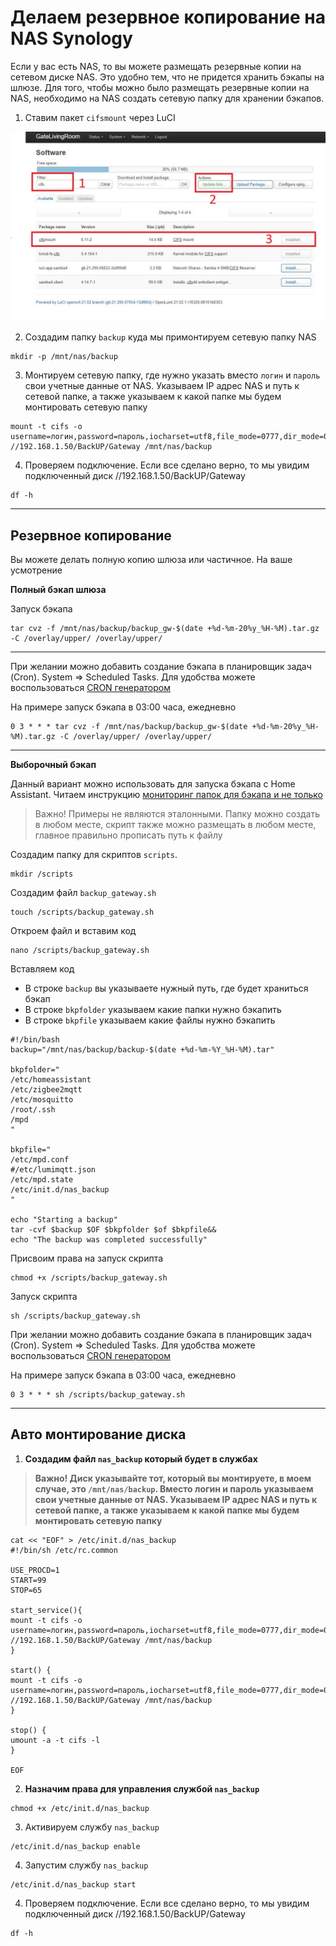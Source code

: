 # Делаем резервное копирование на NAS Synology

Если у вас есть NAS, то вы можете размещать резервные копии на сетевом диске NAS. Это удобно тем, что не придется хранить бэкапы на шлюзе. Для того, чтобы можно было размещать резервные копии на NAS, необходимо на NAS создать сетевую папку для хранении бэкапов.


1) Ставим пакет `cifsmount` через LuCI

![cifsmount](https://github.com/DivanX10/Openwrt-scripts-for-gateway-zhwg11lm/blob/main/image/install%20cifs.JPG)


2) Создадим папку `backup` куда мы примонтируем сетевую папку NAS
```
mkdir -p /mnt/nas/backup
```

3) Монтируем сетевую папку, где нужно указать вместо `логин` и `пароль` свои учетные данные от NAS. Указываем IP адрес NAS и путь к сетевой папке, а также указываем к какой папке мы будем монтировать сетевую папку
```
mount -t cifs -o username=логин,password=пароль,iocharset=utf8,file_mode=0777,dir_mode=0777 //192.168.1.50/BackUP/Gateway /mnt/nas/backup
```

4) Проверяем подключение. Если все сделано верно, то мы увидим подключенный диск //192.168.1.50/BackUP/Gateway
```
df -h
```

***

## Резервное копирование

Вы можете делать полную копию шлюза или частичное. На ваше усмотрение

**Полный бэкап шлюза**

Запуск бэкапа
```
tar cvz -f /mnt/nas/backup/backup_gw-$(date +%d-%m-20%y_%H-%M).tar.gz -C /overlay/upper/ /overlay/upper/
```

***

При желании можно добавить создание бэкапа в планировщик задач (Cron). System => Scheduled Tasks. Для удобства можете воспользоваться [CRON генератором](https://crontab.guru)

На примере запуск бэкапа в 03:00 часа, ежедневно

```
0 3 * * * tar cvz -f /mnt/nas/backup/backup_gw-$(date +%d-%m-20%y_%H-%M).tar.gz -C /overlay/upper/ /overlay/upper/ 

```


***

**Выборочный бэкап**

Данный вариант можно использовать для запуска бэкапа с Home Assistant. Читаем инструкцию [мониторинг папок для бэкапа и не только](https://github.com/DivanX10/Openwrt-scripts-for-gateway-zhwg11lm/wiki/Мониторинг-папок-для-бэкапа-и-не-только)

> Важно! Примеры не являются эталонными. Папку можно создать в любом месте, скрипт также можно размещать в любом месте, главное правильно прописать путь к файлу

Создадим папку для скриптов `scripts`.
```
mkdir /scripts
```

Создадим файл `backup_gateway.sh`
```
touch /scripts/backup_gateway.sh
```

Откроем файл и вставим код
```
nano /scripts/backup_gateway.sh
```

Вставляем код
* В строке `backup` вы указываете нужный путь, где будет храниться бэкап
* В строке `bkpfolder` указываем какие папки нужно бэкапить
* В строке `bkpfile` указываем какие файлы нужно бэкапить
```
#!/bin/bash
backup="/mnt/nas/backup/backup-$(date +%d-%m-%Y_%H-%M).tar"

bkpfolder="
/etc/homeassistant
/etc/zigbee2mqtt
/etc/mosquitto
/root/.ssh
/mpd
"

bkpfile="
/etc/mpd.conf
#/etc/lumimqtt.json
/etc/mpd.state
/etc/init.d/nas_backup
"

echo "Starting a backup"
tar -cvf $backup $OF $bkpfolder $of $bkpfile&&
echo "The backup was completed successfully"
```

Присвоим права на запуск скрипта
```
chmod +x /scripts/backup_gateway.sh
```

Запуск скрипта
```
sh /scripts/backup_gateway.sh
```

При желании можно добавить создание бэкапа в планировщик задач (Cron). System => Scheduled Tasks. Для удобства можете воспользоваться [CRON генератором](https://crontab.guru)

На примере запуск бэкапа в 03:00 часа, ежедневно

```
0 3 * * * sh /scripts/backup_gateway.sh 

```

***

## Авто монтирование диска

1) **Создадим файл `nas_backup` который будет в службах**

> **Важно! Диск указывайте тот, который вы монтируете, в моем случае, это `/mnt/nas/backup`. Вместо логин и пароль указываем свои учетные данные от NAS. Указываем IP адрес NAS и путь к сетевой папке, а также указываем к какой папке мы будем монтировать сетевую папку**

```
cat << "EOF" > /etc/init.d/nas_backup
#!/bin/sh /etc/rc.common

USE_PROCD=1
START=99
STOP=65

start_service(){
mount -t cifs -o username=логин,password=пароль,iocharset=utf8,file_mode=0777,dir_mode=0777 //192.168.1.50/BackUP/Gateway /mnt/nas/backup
}

start() {
mount -t cifs -o username=логин,password=пароль,iocharset=utf8,file_mode=0777,dir_mode=0777 //192.168.1.50/BackUP/Gateway /mnt/nas/backup
}

stop() {
umount -a -t cifs -l
}

EOF
```

2) **Назначим права для управления службой `nas_backup`**
```
chmod +x /etc/init.d/nas_backup
````

3) Активируем службу `nas_backup`
```
/etc/init.d/nas_backup enable
```

4) Запустим службу `nas_backup`
```
/etc/init.d/nas_backup start
```

4) Проверяем подключение. Если все сделано верно, то мы увидим подключенный диск //192.168.1.50/BackUP/Gateway
```
df -h
```
